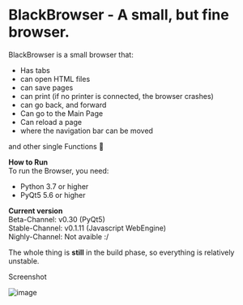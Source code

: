 # BlackBrowser - A small, but fine browser.

BlackBrowser is a small browser that:
- Has tabs
- can open HTML files
- can save pages
- can print (if no printer is connected, the browser crashes) 
- can go back, and forward
- Can go to the Main Page
- Can reload a page
- where the navigation bar can be moved

and other single Functions 🙂 

**How to Run**  
To run the Browser, you need:
- Python 3.7 or higher
- PyQt5 5.6 or higher

**Current version**  
Beta-Channel: v0.30 (PyQt5)  
Stable-Channel: v0.1.11 (Javascript WebEngine)  
Nighly-Channel: Not avaible :/  


The whole thing is **still** in the build phase, so everything is relatively unstable.

Screenshot

![image](https://user-images.githubusercontent.com/81520713/119238186-52b82400-bb41-11eb-9a13-80baec99fa8d.png)


